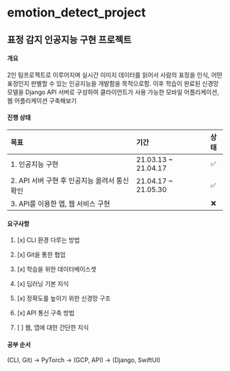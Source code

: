 # emotion_detect_project

## 표정 감지 인공지능 구현 프로젝트

#### 개요

2인 팀프로젝트로 이루어지며 실시간 이미지 데이터를 읽어서 사람의 표정을 인식, 어떤 표정인지 판별할 수 있는 인공지능을 개발함을 목적으로함. 이후 학습이 완료된 신경망 모델을 Django API 서버로 구성하여 클라이언트가 사용 가능한 모바일 어플리케이션, 웹 어플리케이션 구축해보기

#### 진행 상태

| 목표                                          | 기간       | 상태  |
| :-------------------------------------------- | :--------- | :---: |
| 1. 인공지능 구현                              | 21.03.13 ~ 21.04.17 |  ✅    |
| 2. API 서버 구현 후 인공지능 올려서 통신 확인 |  21.04.17 ~ 21.05.30 |   ✅   |
| 3. API를 이용한 앱, 웹 서비스 구현            |            |   ❌   |


#### 요구사항

1. [x] CLI 환경 다루는 방법

2. [x] Git을 통한 협업

3. [x] 학습을 위한 데이터베이스셋

4. [x] 딥러닝 기본 지식

5. [x] 정확도를 높이기 위한 신경망 구조

6. [x] API 통신 구축 방법

7. [ ] 웹, 앱에 대한 간단한 지식

#### 공부 순서

(CLI, Git) -> PyTorch -> (GCP, API) -> (Django, SwiftUI)
